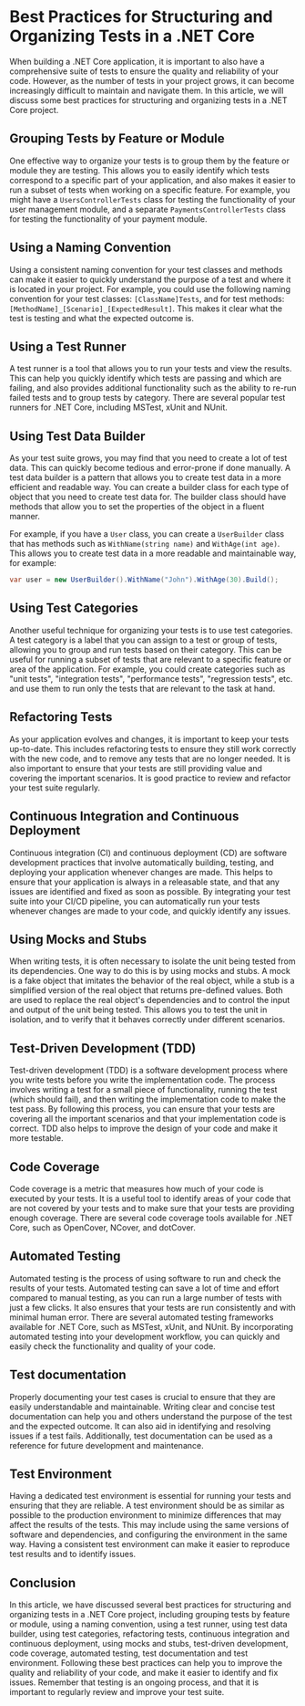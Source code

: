 # Best Practices for Structuring and Organizing Tests in a .NET Core

When building a .NET Core application, it is important to also have a comprehensive suite of tests to ensure the quality and reliability of your code. However, as the number of tests in your project grows, it can become increasingly difficult to maintain and navigate them. In this article, we will discuss some best practices for structuring and organizing tests in a .NET Core project.

## **Grouping Tests by Feature or Module**

One effective way to organize your tests is to group them by the feature or module they are testing. This allows you to easily identify which tests correspond to a specific part of your application, and also makes it easier to run a subset of tests when working on a specific feature. For example, you might have a `UsersControllerTests` class for testing the functionality of your user management module, and a separate `PaymentsControllerTests` class for testing the functionality of your payment module.

## **Using a Naming Convention**

Using a consistent naming convention for your test classes and methods can make it easier to quickly understand the purpose of a test and where it is located in your project. For example, you could use the following naming convention for your test classes: `[ClassName]Tests`, and for test methods: `[MethodName]_[Scenario]_[ExpectedResult]`. This makes it clear what the test is testing and what the expected outcome is.

## **Using a Test Runner**

A test runner is a tool that allows you to run your tests and view the results. This can help you quickly identify which tests are passing and which are failing, and also provides additional functionality such as the ability to re-run failed tests and to group tests by category. There are several popular test runners for .NET Core, including MSTest, xUnit and NUnit.

## **Using Test Data Builder**

As your test suite grows, you may find that you need to create a lot of test data. This can quickly become tedious and error-prone if done manually. A test data builder is a pattern that allows you to create test data in a more efficient and readable way. You can create a builder class for each type of object that you need to create test data for. The builder class should have methods that allow you to set the properties of the object in a fluent manner.

For example, if you have a `User` class, you can create a `UserBuilder` class that has methods such as `WithName(string name)` and `WithAge(int age)`. This allows you to create test data in a more readable and maintainable way, for example:

```csharp
var user = new UserBuilder().WithName("John").WithAge(30).Build();
```

## **Using Test Categories**

Another useful technique for organizing your tests is to use test categories. A test category is a label that you can assign to a test or group of tests, allowing you to group and run tests based on their category. This can be useful for running a subset of tests that are relevant to a specific feature or area of the application. For example, you could create categories such as "unit tests", "integration tests", "performance tests", "regression tests", etc. and use them to run only the tests that are relevant to the task at hand.

## **Refactoring Tests**

As your application evolves and changes, it is important to keep your tests up-to-date. This includes refactoring tests to ensure they still work correctly with the new code, and to remove any tests that are no longer needed. It is also important to ensure that your tests are still providing value and covering the important scenarios. It is good practice to review and refactor your test suite regularly.

## **Continuous Integration and Continuous Deployment**

Continuous integration (CI) and continuous deployment (CD) are software development practices that involve automatically building, testing, and deploying your application whenever changes are made. This helps to ensure that your application is always in a releasable state, and that any issues are identified and fixed as soon as possible. By integrating your test suite into your CI/CD pipeline, you can automatically run your tests whenever changes are made to your code, and quickly identify any issues.

## **Using Mocks and Stubs**

When writing tests, it is often necessary to isolate the unit being tested from its dependencies. One way to do this is by using mocks and stubs. A mock is a fake object that imitates the behavior of the real object, while a stub is a simplified version of the real object that returns pre-defined values. Both are used to replace the real object's dependencies and to control the input and output of the unit being tested. This allows you to test the unit in isolation, and to verify that it behaves correctly under different scenarios.

## **Test-Driven Development (TDD)**

Test-driven development (TDD) is a software development process where you write tests before you write the implementation code. The process involves writing a test for a small piece of functionality, running the test (which should fail), and then writing the implementation code to make the test pass. By following this process, you can ensure that your tests are covering all the important scenarios and that your implementation code is correct. TDD also helps to improve the design of your code and make it more testable.

## **Code Coverage**

Code coverage is a metric that measures how much of your code is executed by your tests. It is a useful tool to identify areas of your code that are not covered by your tests and to make sure that your tests are providing enough coverage. There are several code coverage tools available for .NET Core, such as OpenCover, NCover, and dotCover.

## **Automated Testing**

Automated testing is the process of using software to run and check the results of your tests. Automated testing can save a lot of time and effort compared to manual testing, as you can run a large number of tests with just a few clicks. It also ensures that your tests are run consistently and with minimal human error. There are several automated testing frameworks available for .NET Core, such as MSTest, xUnit, and NUnit. By incorporating automated testing into your development workflow, you can quickly and easily check the functionality and quality of your code.

## **Test documentation**

Properly documenting your test cases is crucial to ensure that they are easily understandable and maintainable. Writing clear and concise test documentation can help you and others understand the purpose of the test and the expected outcome. It can also aid in identifying and resolving issues if a test fails. Additionally, test documentation can be used as a reference for future development and maintenance.

## **Test Environment**

Having a dedicated test environment is essential for running your tests and ensuring that they are reliable. A test environment should be as similar as possible to the production environment to minimize differences that may affect the results of the tests. This may include using the same versions of software and dependencies, and configuring the environment in the same way. Having a consistent test environment can make it easier to reproduce test results and to identify issues.

## **Conclusion**

In this article, we have discussed several best practices for structuring and organizing tests in a .NET Core project, including grouping tests by feature or module, using a naming convention, using a test runner, using test data builder, using test categories, refactoring tests, continuous integration and continuous deployment, using mocks and stubs, test-driven development, code coverage, automated testing, test documentation and test environment. Following these best practices can help you to improve the quality and reliability of your code, and make it easier to identify and fix issues. Remember that testing is an ongoing process, and that it is important to regularly review and improve your test suite.